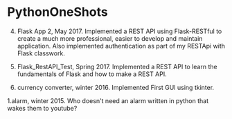 # PythonOneShots

4. Flask App 2, May 2017.  Implemented a REST API using Flask-RESTful to create a much more professional, easier to develop and maintain application. Also implemented authentication as part of my RESTApi with Flask classwork. 

3. Flask_RestAPI_Test, Spring 2017. Implemented a REST API to learn the fundamentals of Flask and how to make a REST API. 

2. currency converter, winter 2016. Implemented First GUI using tkinter. 

1.alarm, winter 2015. Who doesn't need an alarm written in python that wakes them to youtube?

